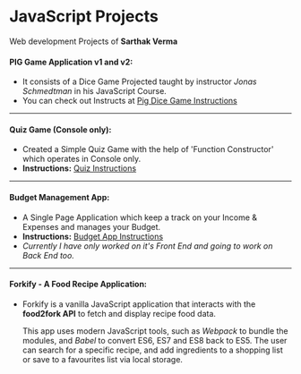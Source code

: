# JavaScript Projects
Web development Projects of **Sarthak Verma**



#### PIG Game Application v1 and v2:
- It consists of a Dice Game Projected taught by instructor *Jonas Schmedtman* in his JavaScript Course.
- You can check out Instructs at [Pig Dice Game Instructions](https://github.com/sarthakvdev/JavaScript-Projects/blob/master/Dice%20Pig%20game%202/README.md)

---

#### Quiz Game (Console only):
- Created a Simple Quiz Game with the help of 'Function Constructor' which operates in Console only.
- **Instructions:** [Quiz Instructions](#blank)

---

#### Budget Management App:

- A Single Page Application which keep a track on your Income & Expenses and manages your Budget.
- **Instructions:** [Budget App Instructions](https://github.com/sarthakvdev/JavaScript-Projects/blob/master/Budget%20Management%20App/README.md)
- *Currently I have only worked on it's Front End and going to work on Back End too.*

***

#### Forkify - A Food Recipe Application:

- Forkify is a vanilla JavaScript application that interacts with the **food2fork API** to fetch and display recipe food data.

  This app uses modern JavaScript tools, such as *Webpack* to bundle the modules, and *Babel* to convert ES6, ES7 and ES8 back to ES5. The user can search for a specific recipe, and add ingredients to a shopping list or save to a favourites list via local storage.
